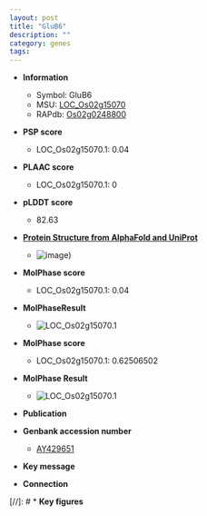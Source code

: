 ```yaml
---
layout: post
title: "GluB6"
description: ""
category: genes
tags: 
---
```


* **Information**  
    + Symbol: GluB6  
    + MSU: [LOC_Os02g15070](http://rice.plantbiology.msu.edu/cgi-bin/ORF_infopage.cgi?orf=LOC_Os02g15070)  
    + RAPdb: [Os02g0248800](http://rapdb.dna.affrc.go.jp/viewer/gbrowse_details/irgsp1?name=Os02g0248800)  

* **PSP score**  
    + LOC_Os02g15070.1: 0.04 

* **PLAAC score**  
    + LOC_Os02g15070.1: 0 

* **pLDDT score**
    + 82.63

* **[Protein Structure from AlphaFold and UniProt](https://www.uniprot.org/uniprotkb/Q6T725/entry#structure)**
    + ![image](https://ricepsp.github.io/images/Q6/AF-Q6T725-F1.png))

* **MolPhase score**
    + LOC_Os02g15070.1: 0.04

* **MolPhaseResult**
    + ![LOC_Os02g15070.1](https://ricepsp.github.io/pictures/LOC_Os02g/LOC_Os02g15070.1.png)

* **MolPhase score**
    + LOC_Os02g15070.1: 0.62506502

* **MolPhase Result**
    + ![LOC_Os02g15070.1](https://304243504.github.io/Pictures/LOC_Os02g/LOC_Os02g15070.1.png)

* **Publication**  

* **Genbank accession number**  
    + [AY429651](http://www.ncbi.nlm.nih.gov/nuccore/AY429651)

* **Key message**  

* **Connection**  

[//]: # * **Key figures**  



